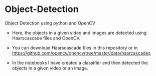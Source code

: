 # Object-Detection

Object Detection using python and OpenCV

* Here, the objects in a given video and images are detected using Haarscascade files and OpenCV. 

* You can download Haarscascade files in this repository or in https://github.com/opencv/opencv/tree/master/data/haarcascades

* In the notebooks I have created a classifier and then detected the objects in a given video or an image.